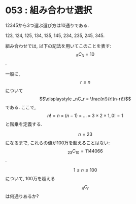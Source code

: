 # 053 : 組み合わせ選択

12345から3つ選ぶ選び方は10通りである.

123, 124, 125, 134, 135, 145, 234, 235, 245, 345.

組み合わせでは, 以下の記法を用いてこのことを表す: $$_5C_3 = 10$$.

一般に, $$r ≤ n$$ について $$\displaystyle _nC_r = \frac{n!}{r!(n-r)!}$$ である. ここで, $$n! = n×(n−1)×...×3×2×1, 0! = 1$$ と階乗を定義する.

$$n = 23$$ になるまで, これらの値が100万を超えることはない: $$_{23}C_{10} = 1144066$$.

$$1 ≤ n ≤ 100$$ について, 100万を超える $$_nC_r$$ は何通りあるか?
